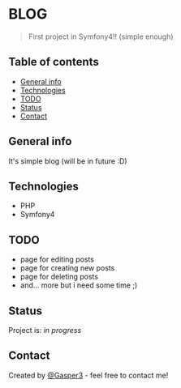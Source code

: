 # BLOG
> First project in Symfony4!! (simple enough)

## Table of contents
* [General info](#general-info)
* [Technologies](#technologies)
* [TODO](#todo)
* [Status](#status)
* [Contact](#contact)

## General info
It's simple blog (will be in future :D)

## Technologies
* PHP
* Symfony4

## TODO
* page for editing posts
* page for creating new posts
* page for deleting posts
* and... more but i need some time ;)

## Status
Project is: _in progress_

## Contact
Created by [@Gasper3](https://github.com/Gasper3) - feel free to contact me!
